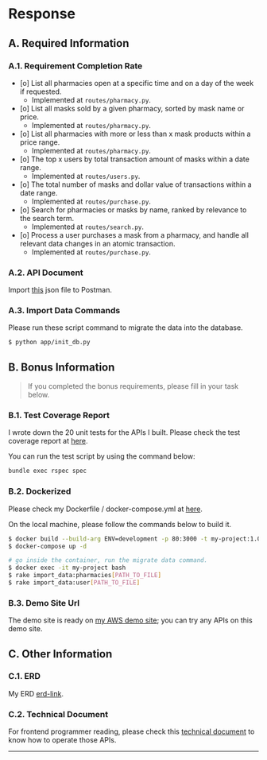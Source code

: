 # Response

## A. Required Information
### A.1. Requirement Completion Rate
- [o] List all pharmacies open at a specific time and on a day of the week if requested.
  - Implemented at `routes/pharmacy.py`.
- [o] List all masks sold by a given pharmacy, sorted by mask name or price.
  - Implemented at `routes/pharmacy.py`.
- [o] List all pharmacies with more or less than x mask products within a price range.
  - Implemented at `routes/pharmacy.py`.
- [o] The top x users by total transaction amount of masks within a date range.
  - Implemented at `routes/users.py`.
- [o] The total number of masks and dollar value of transactions within a date range.
  - Implemented at `routes/purchase.py`.
- [o] Search for pharmacies or masks by name, ranked by relevance to the search term.
  - Implemented at `routes/search.py`.
- [o] Process a user purchases a mask from a pharmacy, and handle all relevant data changes in an atomic transaction.
  - Implemented at `routes/purchase.py`.
### A.2. API Document

Import [this](#api-document) json file to Postman.

### A.3. Import Data Commands
Please run these script command to migrate the data into the database.

```bash
$ python app/init_db.py
```
## B. Bonus Information

>  If you completed the bonus requirements, please fill in your task below.
### B.1. Test Coverage Report

I wrote down the 20 unit tests for the APIs I built. Please check the test coverage report at [here](#test-coverage-report).

You can run the test script by using the command below:

```bash
bundle exec rspec spec
```

### B.2. Dockerized
Please check my Dockerfile / docker-compose.yml at [here](#dockerized).

On the local machine, please follow the commands below to build it.

```bash
$ docker build --build-arg ENV=development -p 80:3000 -t my-project:1.0.0 .  
$ docker-compose up -d

# go inside the container, run the migrate data command.
$ docker exec -it my-project bash
$ rake import_data:pharmacies[PATH_TO_FILE] 
$ rake import_data:user[PATH_TO_FILE]
```

### B.3. Demo Site Url

The demo site is ready on [my AWS demo site](#demo-site-url); you can try any APIs on this demo site.

## C. Other Information

### C.1. ERD

My ERD [erd-link](#erd-link).

### C.2. Technical Document

For frontend programmer reading, please check this [technical document](technical-document) to know how to operate those APIs.

- --